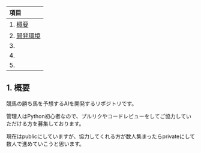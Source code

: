 |項目|
| :--- |
| 1. [概要](#anchor1) |
| 2. [開発環境](#anchor2)|
| 3. [](#anchor3)|
| 4. [](#anchor4)|
| 5. [](#anchor5)|

<a id="anchor1"></a>
## 1. 概要
競馬の勝ち馬を予想するAIを開発するリポジトリです。

管理人はPython初心者なので、プルリクやコードレビューをしてご協力していただける方を募集しております。

現在はpublicにしていますが、協力してくれる方が数人集まったらprivateにして数人で進めていこうと思います。

<!-- <a id="anchor2"></a>
## 2. 開発環境
今回の開発では、Python3.oo のみを使用しております。

RやScalaでのAI開発は予定しておりません(ごめんなさい。。。)

本リポジトリをclone後、

`$ pip install -r requirements.txt`

から、使用ライブラリのインストールをお願いいたします。

## 3. データ
モデル作成に使用する大元となるデータは、netkeibaからスクレイピングを用いて取得しております。

スクレイピング済のcsvファイルは、サイズ的な問題でここに載せられないため、

`$ python src¥scraping¥netkeiba.py [開始日] [終了日]`

から

※開始日、終了日はyyyyMMddの形で入力してください。


-->
